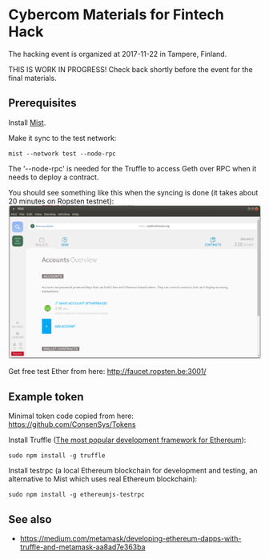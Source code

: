 # Cybercom Materials for Fintech Hack

The hacking event is organized at 2017-11-22 in Tampere, Finland.

THIS IS WORK IN PROGRESS! Check back shortly before the event for the final materials.

## Prerequisites

Install [Mist](https://github.com/ethereum/mist/releases).

Make it sync to the test network:

    mist --network test --node-rpc

The '--node-rpc' is needed for the Truffle to access Geth over RPC when it needs to deploy a contract.

You should see something like this when the syncing is done (it takes about 20 minutes on Ropsten testnet):
![Mist started on Ropsten](https://github.com/cybercomgroup/fintech-hack/raw/master/pics/ropsten_mist.png "Mist started on Ropsten")

Get free test Ether from here: http://faucet.ropsten.be:3001/

## Example token

Minimal token code copied from here: https://github.com/ConsenSys/Tokens

Install Truffle ([The most popular development framework for Ethereum](https://github.com/trufflesuite/truffle)):

    sudo npm install -g truffle

Install testrpc (a local Ethereum blockchain for development and testing, an alternative to Mist which uses real Ethereum blockchain):

    sudo npm install -g ethereumjs-testrpc

## See also

 * https://medium.com/metamask/developing-ethereum-dapps-with-truffle-and-metamask-aa8ad7e363ba
